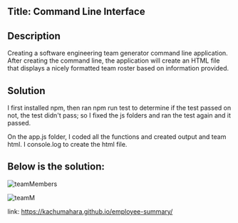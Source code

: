 
## Title: Command Line Interface

## Description
Creating a software engineering team generator command line application. After creating the command line, the application will create an HTML file that displays a nicely formatted team roster based on information provided.

## Solution
I first installed npm, then ran npm run test to determine if the test passed on not, the test didn't pass; so I fixed the js folders and ran the test again and it passed.

On the app.js folder, I coded all the functions and created output and team html. I console.log to create the html file.

## Below is the solution: 


![teamMembers](https://user-images.githubusercontent.com/42631863/76387076-4c1a0400-6323-11ea-8578-f29226feab16.gif)

![teamM](https://user-images.githubusercontent.com/42631863/76387089-51774e80-6323-11ea-8b77-918249211a78.jpg)




link: https://kachumahara.github.io/employee-summary/

